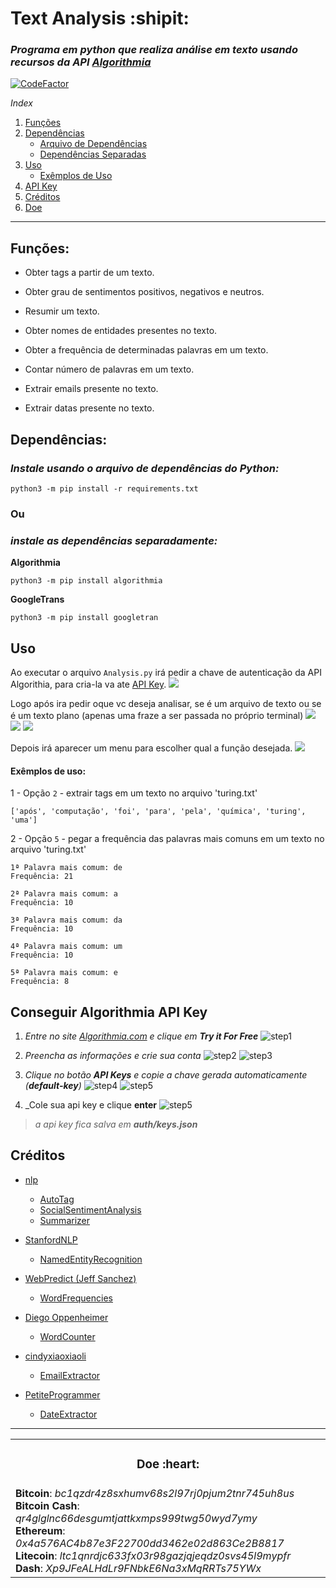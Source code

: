 # Text Analysis :shipit:

### _Programa em python que realiza análise em texto usando recursos da API [Algorithmia](https://algorithmia.com)_

[![CodeFactor](https://www.codefactor.io/repository/github/mateusfg7/textanalysis/badge)](https://www.codefactor.io/repository/github/mateusfg7/textanalysis)

_Index_

1. [Funções](#funções)
2. [Dependências](#dependências)
    - [Arquivo de Dependências](#instale-usando-o-arquivo-de-dependências-do-python)
    - [Dependências Separadas](#instale-as-dependências-separadamente)
3. [Uso](#uso)
    - [Exêmplos de Uso](#exêmplos-de-uso)
4. [API Key](#conseguir-algorithmia-api-key)
5. [Créditos](#créditos)
6. [Doe](#doe-heart)

---

## Funções:

-   Obter tags a partir de um texto.

-   Obter grau de sentimentos positivos, negativos e neutros.

-   Resumir um texto.

-   Obter nomes de entidades presentes no texto.

-   Obter a frequência de determinadas palavras em um texto.

-   Contar número de palavras em um texto.

-   Extrair emails presente no texto.

-   Extrair datas presente no texto.

## Dependências:

### _Instale usando o arquivo de dependências do Python:_

```
python3 -m pip install -r requirements.txt
```

### **Ou**

### _instale as dependências separadamente:_

**Algorithmia**

```
python3 -m pip install algorithmia
```

**GoogleTrans**

```
python3 -m pip install googletran
```

## Uso

Ao executar o arquivo `Analysis.py` irá pedir a chave de autenticação da API Algorithia, para cria-la va ate [API Key](#conseguir-algorithmia-api-key).
![](doc/img/add_api_key.png)

Logo após ira pedir oque vc deseja analisar, se é um arquivo de texto ou se é um texto plano (apenas uma fraze a ser passada no próprio terminal)
![](doc/img/file_menu.png)
![](doc/img/pass_file.png)
![](doc/img/plain_text.png)

Depois irá aparecer um menu para escolher qual a função desejada.
![](doc/img/menu.png)

#### Exêmplos de uso:

1 - Opção `2` - extrair tags em um texto no arquivo 'turing.txt'

```shell
['após', 'computação', 'foi', 'para', 'pela', 'química', 'turing', 'uma']
```

2 - Opção `5` - pegar a frequência das palavras mais comuns em um texto no arquivo 'turing.txt'

```shell
1ª Palavra mais comum: de
Frequência: 21

2ª Palavra mais comum: a
Frequência: 10

3ª Palavra mais comum: da
Frequência: 10

4ª Palavra mais comum: um
Frequência: 10

5ª Palavra mais comum: e
Frequência: 8
```

## Conseguir Algorithmia API Key

1. _Entre no site [Algorithmia.com](https://algorithmia.com) e clique em **Try it For Free**_
   ![step1](doc/img/algorithmia/step1.png)

2. _Preencha as informações e crie sua conta_
   ![step2](doc/img/algorithmia/step2.png)
   ![step3](doc/img/algorithmia/step3.png)

3. _Clique no botão **API Keys** e copie a chave gerada automaticamente (**default-key**)_
   ![step4](doc/img/algorithmia/step4.png)
   ![step5](doc/img/algorithmia/step5.png)

4. \_Cole sua api key e clique **enter**
   ![step5](doc/img/add_api_key.png)

> _a api key fica salva em **auth/keys.json**_

## Créditos

-   [nlp](https://algorithmia.com/users/nlp)

    -   [AutoTag](https://algorithmia.com/algorithms/nlp/AutoTag)
    -   [SocialSentimentAnalysis](https://algorithmia.com/algorithms/nlp/SocialSentimentAnalysis)
    -   [Summarizer](https://algorithmia.com/algorithms/nlp/Summarizer)

-   [StanfordNLP](https://algorithmia.com/users/StanfordNLP)

    -   [NamedEntityRecognition](https://algorithmia.com/algorithms/StanfordNLP/NamedEntityRecognition)

-   [WebPredict (Jeff Sanchez) ](https://algorithmia.com/algorithms/WebPredict/)

    -   [WordFrequencies](https://algorithmia.com/algorithms/WebPredict/WordFrequencies)

-   [Diego Oppenheimer](https://algorithmia.com/algorithms/diego)

    -   [WordCounter](https://algorithmia.com/algorithms/diego/WordCounter)

-   [cindyxiaoxiaoli](https://algorithmia.com/users/cindyxiaoxiaoli)

    -   [EmailExtractor](https://algorithmia.com/algorithms/cindyxiaoxiaoli/EmailExtractor)

-   [PetiteProgrammer](https://algorithmia.com/users/PetiteProgrammer)
    -   [DateExtractor](https://algorithmia.com/algorithms/PetiteProgrammer/DateExtractor)

---

<table align="center">
    <tr align="center">
        <td>
            <h3>Doe :heart:</h3>
        </td>
    </tr>
    <tr>
        <td>
            <b title="BTC">Bitcoin</b>: <em title="BTC">bc1qzdr4z8sxhumv68s2l97rj0pjum2tnr745uh8us</em>
            <br/>
            <b title="BCH">Bitcoin Cash</b>: <em title="BCH">qr4glglnc66desgumtjattkxmps999twg50wyd7ymy</em>
            <br/>
            <b title="ETH">Ethereum</b>: <em title="ETH">0x4a576AC4b87e3F22700dd3462e02d863Ce2B8817</em>
            <br/>
            <b title="LTC">Litecoin</b>: <em title="LTC">ltc1qnrdjc633fx03r98gazjqjeqdz0svs45l9mypfr</em>
            <br/>
            <b title="DASH">Dash</b>: <em title="DASH">Xp9JFeALHdLr9FNbkE6Na3xMqRRTs75YWx</em>
        </td>
    </tr>
</table>
